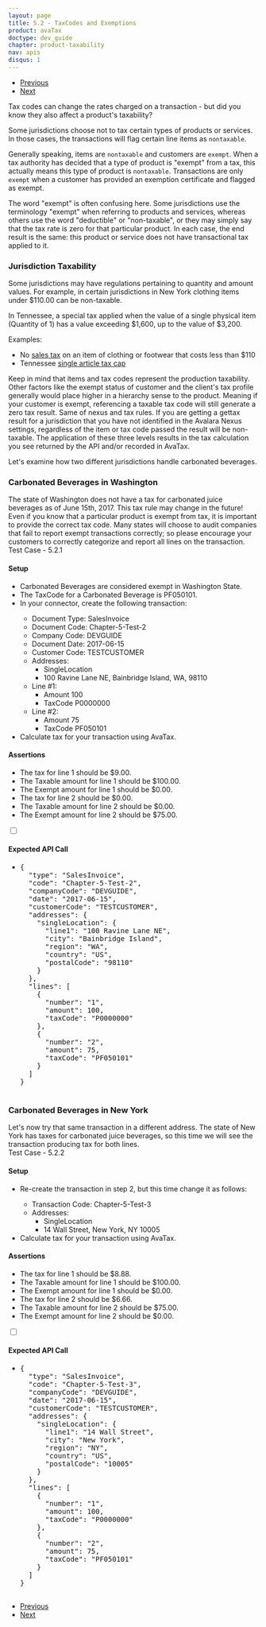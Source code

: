 ```yaml
---
layout: page
title: 5.2 - TaxCodes and Exemptions
product: avaTax
doctype: dev_guide
chapter: product-taxability
nav: apis
disqus: 1
---
```

<ul class="pager">
  <li class="previous"><a href="/avatax/dev-guide/product-taxability/finding-a-tax-code"><i class="glyphicon glyphicon-chevron-left"></i>Previous</a></li>
  <li class="next"><a href="/avatax/dev-guide/product-taxability/mapping-items-to-tax-code/">Next<i class="glyphicon glyphicon-chevron-right"></i></a></li>
</ul>

Tax codes can change the rates charged on a transaction - but did you know they also affect a product's taxability?

Some jurisdictions choose not to tax certain types of products or services.  In those cases, the transactions will flag certain line items as <code>nontaxable</code>.

Generally speaking, items are <code>nontaxable</code> and customers are <code>exempt</code>.  When a tax authority has decided that a type of product is "exempt" from a tax, this actually means this type of product is <code>nontaxable</code>.  Transactions are only <code>exempt</code> when a customer has provided an exemption certificate and flagged as exempt.

The word "exempt" is often confusing here.  Some jurisdictions use the terminology "exempt" when referring to products and services, whereas others use the word "deductible" or "non-taxable", or they may simply say that the tax rate is zero for that particular product.  In each case, the end result is the same: this product or service does not have transactional tax applied to it.

<h3>Jurisdiction Taxability</h3>

Some jurisdictions may have regulations pertaining to quantity and amount values. For example, in certain jurisdictions in New York clothing items under $110.00 can be non-taxable.

In Tennessee, a special tax applied when the value of a single physical item (Quantity of 1) has a value exceeding $1,600, up to the value of $3,200.

Examples:
<ul class="dev-guide-list">
    <li>No <a class="dev-guide-link" href="http://www1.nyc.gov/nyc-resources/service/2389/sales-tax">sales tax</a> on an item of clothing or footwear that costs less than $110
    </li>
    <li>Tennessee <a class="dev-guide-link" href="https://revenue.support.tn.gov/hc/en-us/articles/205576765-What-is-a-single-article-and-how-is-sales-tax-on-a-single-article-calculated-<">single article tax cap</a>
    </li>
</ul>

Keep in mind that items and tax codes represent the production taxability. Other factors like the exempt status of customer and the client's tax profile generally would place higher in a hierarchy sense to the product. Meaning if your customer is exempt, referencing a taxable tax code will still generate a zero tax result. Same of nexus and tax rules. If you are getting a gettax result for a jurisdiction that you have not identified in the Avalara Nexus settings, regardless of the item or tax code passed the result will be non-taxable. The application of these three levels results in the tax calculation you see returned by the API and/or recorded in AvaTax.

Let's examine how two different jurisdictions handle carbonated beverages.

<h3>Carbonated Beverages in Washington</h3>
The state of Washington does not have a tax for carbonated juice beverages as of June 15th, 2017.  This tax rule may change in the future!  Even if you know that a particular product is exempt from tax, it is important to provide the correct tax code.  Many states will choose to audit companies that fail to report exempt transactions correctly; so please encourage your customers to correctly categorize and report all lines on the transaction.

<div class="dev-guide-test" id="test1">
    <div class="dev-guide-test-heading">Test Case - 5.2.1</div>
<div class="dev-guide-test-content">
<h4>Setup</h4>
<ul class="dev-guide-list">
    <li>Carbonated Beverages are considered exempt in Washington State.</li>
    <li>The TaxCode for a Carbonated Beverage is PF050101.</li>
    <li>In your connector, create the following transaction:</li>
        <ul class="dev-guide-list">
            <li>Document Type: SalesInvoice</li>
            <li>Document Code: Chapter-5-Test-2</li>
            <li>Company Code: DEVGUIDE</li>
            <li>Document Date: 2017-06-15</li>
            <li>Customer Code: TESTCUSTOMER</li>
            <li>Addresses:
                <ul class="dev-guide-list">
                    <li>SingleLocation</li>
                    <li>100 Ravine Lane NE, Bainbridge Island, WA, 98110</li>
                </ul>
            </li>
            <li>Line #1:
                <ul class="dev-guide-list">
                    <li>Amount 100</li>
                    <li>TaxCode P0000000</li>
                </ul>
            </li>
            <li>Line #2:
                <ul class="dev-guide-list">
                    <li>Amount 75</li>
                    <li>TaxCode PF050101</li>
                </ul>
            </li>
        </ul>
    <li>Calculate tax for your transaction using AvaTax.</li>
</ul>
<h4>Assertions</h4>
<ul class="dev-guide-list">
    <li>The tax for line 1 should be $9.00.</li>
    <li>The Taxable amount for line 1 should be $100.00.</li>
    <li>The Exempt amount for line 1 should be $0.00.</li>
    <li>The tax for line 2 should be $0.00.</li>
    <li>The Taxable amount for line 2 should be $0.00.</li>
    <li>The Exempt amount for line 2 should be $75.00.</li>
</ul>
<div class="dev-guide-dropdown">
        <input id="checkbox_toggle1" type="checkbox" />
        <i id="icon-up" class="glyphicon glyphicon-chevron-down"></i><i id="icon-down" class="glyphicon glyphicon-chevron-right"></i>
        <label for="checkbox_toggle1"><h4>Expected API Call</h4></label>
        <ul class="dev-guide-dropdown-content">
            <li>
                <pre>
{
  "type": "SalesInvoice",
  "code": "Chapter-5-Test-2",
  "companyCode": "DEVGUIDE",
  "date": "2017-06-15",
  "customerCode": "TESTCUSTOMER",
  "addresses": {
    "singleLocation": {
      "line1": "100 Ravine Lane NE",
      "city": "Bainbridge Island",
      "region": "WA",
      "country": "US",
      "postalCode": "98110"
    }
  },
  "lines": [
    {
      "number": "1",
      "amount": 100,
      "taxCode": "P0000000"
    },
    {
      "number": "2",
      "amount": 75,
      "taxCode": "PF050101"
    }
  ]
}
                </pre>
            </li>
        </ul>
    </div>
</div>
</div>

<h3>Carbonated Beverages in New York</h3>
Let's now try that same transaction in a different address.  The state of New York has taxes for carbonated juice beverages, so this time we will see the transaction producing tax for both lines.

<div class="dev-guide-test" id="test2">
    <div class="dev-guide-test-heading">Test Case - 5.2.2</div>
<div class="dev-guide-test-content">
<h4>Setup</h4>
<ul class="dev-guide-list">
    <li>Re-create the transaction in step 2, but this time change it as follows:</li>
        <ul class="dev-guide-list">
            <li>Transaction Code: Chapter-5-Test-3</li>
            <li>Addresses:
                <ul class="dev-guide-list">
                    <li>SingleLocation</li>
                    <li>14 Wall Street, New York, NY 10005</li>
                </ul>
            </li>
        </ul>
    <li>Calculate tax for your transaction using AvaTax.</li>
</ul>
<h4>Assertions</h4>
<ul class="dev-guide-list">
    <li>The tax for line 1 should be $8.88.</li>
    <li>The Taxable amount for line 1 should be $100.00.</li>
    <li>The Exempt amount for line 1 should be $0.00.</li>
    <li>The tax for line 2 should be $6.66.</li>
    <li>The Taxable amount for line 2 should be $75.00.</li>
    <li>The Exempt amount for line 2 should be $0.00.</li>
</ul>
<div class="dev-guide-dropdown">
        <input id="checkbox_toggle2" type="checkbox" />
        <i id="icon-up" class="glyphicon glyphicon-chevron-down"></i><i id="icon-down" class="glyphicon glyphicon-chevron-right"></i>
        <label for="checkbox_toggle2"><h4>Expected API Call</h4></label>
        <ul class="dev-guide-dropdown-content">
            <li>
                <pre>
{
  "type": "SalesInvoice",
  "code": "Chapter-5-Test-3",
  "companyCode": "DEVGUIDE",
  "date": "2017-06-15",
  "customerCode": "TESTCUSTOMER",
  "addresses": {
    "singleLocation": {
      "line1": "14 Wall Street",
      "city": "New York",
      "region": "NY",
      "country": "US",
      "postalCode": "10005"
    }
  },
  "lines": [
    {
      "number": "1",
      "amount": 100,
      "taxCode": "P0000000"
    },
    {
      "number": "2",
      "amount": 75,
      "taxCode": "PF050101"
    }
  ]
}
                </pre>
            </li>
        </ul>
    </div>
</div>
</div>

<ul class="pager">
  <li class="previous"><a href="/avatax/dev-guide/product-taxability/finding-a-tax-code"><i class="glyphicon glyphicon-chevron-left"></i>Previous</a></li>
  <li class="next"><a href="/avatax/dev-guide/product-taxability/mapping-items-to-tax-code/">Next<i class="glyphicon glyphicon-chevron-right"></i></a></li>
</ul>
